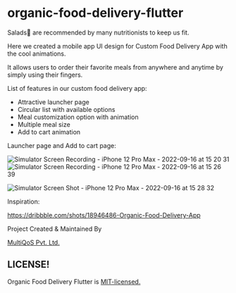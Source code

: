 # organic-food-delivery-flutter

Salads🥗 are recommended by many nutritionists to keep us fit.

Here we created a mobile app UI design for Custom Food Delivery App with the cool animations.

It allows users to order their favorite meals from anywhere and anytime by simply using their fingers.

List of features in our custom food delivery app:

- Attractive launcher page 
- Circular list with available options
- Meal customization option with animation
- Multiple meal size
- Add to cart animation

Launcher page and Add to cart page:

![Simulator Screen Recording - iPhone 12 Pro Max - 2022-09-16 at 15 20 31](https://user-images.githubusercontent.com/93969396/190619983-690bc73a-bec1-4985-ba48-376f4ba2ec69.gif)![Simulator Screen Recording - iPhone 12 Pro Max - 2022-09-16 at 15 26 39](https://user-images.githubusercontent.com/93969396/190620250-bfbfc5f5-0a91-4ddc-9894-96084519a501.gif)

![Simulator Screen Shot - iPhone 12 Pro Max - 2022-09-16 at 15 28 32](https://user-images.githubusercontent.com/93969396/190622420-08c81855-6b9c-4d7d-97fa-7c393e56bce6.jpg)

Inspiration:

https://dribbble.com/shots/18946486-Organic-Food-Delivery-App


Project Created & Maintained By

[MultiQoS Pvt. Ltd.](https://multiqos.com/)

## LICENSE!
Organic Food Delivery Flutter is [MIT-licensed.](https://github.com/MultiQoSTechnologies/organic-food-delivery-flutter/blob/master/LICENSE)


